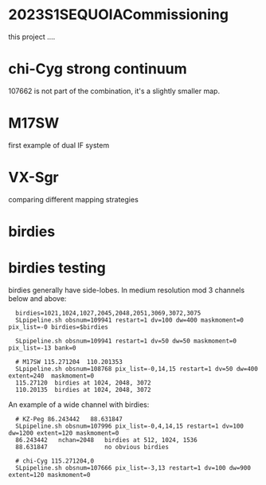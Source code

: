 # 2023S1SEQUOIACommissioning

this project ....


# chi-Cyg strong continuum

107662 is not part of the combination, it's a slightly smaller map.

# M17SW

first example of dual IF system

# VX-Sgr

comparing different mapping strategies


# birdies


# birdies testing

birdies generally have side-lobes.  In medium resolution mod 3 channels below and above:

      birdies=1021,1024,1027,2045,2048,2051,3069,3072,3075
      SLpipeline.sh obsnum=109941 restart=1 dv=100 dw=400 maskmoment=0 pix_list=-0 birdies=$birdies

      SLpipeline.sh obsnum=109941 restart=1 dv=50 dw=50 maskmoment=0 pix_list=-13 bank=0

      # M17SW 115.271204  110.201353 	
      SLpipeline.sh obsnum=108768 pix_list=-0,14,15 restart=1 dv=50 dw=400 extent=240  maskmoment=0
      115.27120  birdies at 1024, 2048, 3072
      110.20135  birdies at 1024, 2048, 3072


An example of a wide channel with birdies:

      # KZ-Peg 86.243442   88.631847 
      SLpipeline.sh obsnum=107996 pix_list=-0,4,14,15 restart=1 dv=100 dw=1200 extent=120 maskmoment=0
      86.243442   nchan=2048   birdies at 512, 1024, 1536
      88.631847                no obvious birdies

      # chi-Cyg 115.271204,0
      SLpipeline.sh obsnum=107666 pix_list=-3,13 restart=1 dv=100 dw=900 extent=120 maskmoment=0

